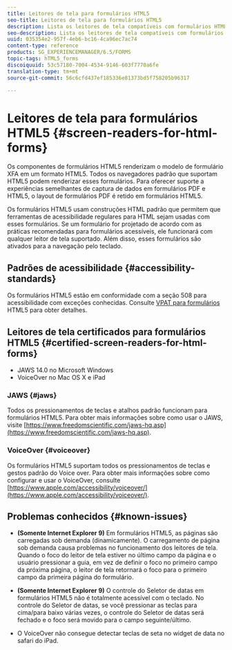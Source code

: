 ```yaml
---
title: Leitores de tela para formulários HTML5
seo-title: Leitores de tela para formulários HTML5
description: Lista os leitores de tela compatíveis com formulários HTML5.
seo-description: Lista os leitores de tela compatíveis com formulários HTML5.
uuid: 035354e2-957f-4eb6-bc16-4ca96ec7ac74
content-type: reference
products: SG_EXPERIENCEMANAGER/6.5/FORMS
topic-tags: hTML5_forms
discoiquuid: 53c57180-7004-4534-9146-603f7770a6fe
translation-type: tm+mt
source-git-commit: 56c6cfd437ef185336e81373bd5f758205b96317

---
```



# Leitores de tela para formulários HTML5 {#screen-readers-for-html-forms}

Os componentes de formulários HTML5 renderizam o modelo de formulário XFA em um formato HTML5. Todos os navegadores padrão que suportam HTML5 podem renderizar esses formulários. Para oferecer suporte a experiências semelhantes de captura de dados em formulários PDF e HTML5, o layout de formulários PDF é retido em formulários HTML5.

Os formulários HTML5 usam construções HTML padrão que permitem que ferramentas de acessibilidade regulares para HTML sejam usadas com esses formulários. Se um formulário for projetado de acordo com as práticas recomendadas para formulários acessíveis, ele funcionará com qualquer leitor de tela suportado. Além disso, esses formulários são ativados para a navegação pelo teclado.

## Padrões de acessibilidade {#accessibility-standards}

Os formulários HTML5 estão em conformidade com a seção 508 para acessibilidade com exceções conhecidas. Consulte [VPAT para formulários](https://www.adobe.com/mena_en/accessibility/compliance/livecycle-mobile-forms-es4-section-508-vpat.html) HTML5 para obter detalhes.

## Leitores de tela certificados para formulários HTML5 {#certified-screen-readers-for-html-forms}

* JAWS 14.0 no Microsoft Windows
* VoiceOver no Mac OS X e iPad

### JAWS {#jaws}

Todos os pressionamentos de teclas e atalhos padrão funcionam para formulários HTML5. Para obter mais informações sobre como usar o JAWS, visite [https://www.freedomscientific.com/jaws-hq.asp](https://www.freedomscientific.com/jaws-hq.asp).

### VoiceOver {#voiceover}

Os formulários HTML5 suportam todos os pressionamentos de teclas e gestos padrão do Voice over. Para obter mais informações sobre como configurar e usar o VoiceOver, consulte [https://www.apple.com/accessibility/voiceover/](https://www.apple.com/accessibility/voiceover/).

## Problemas conhecidos {#known-issues}

* **(Somente Internet Explorer 9)** Em formulários HTML5, as páginas são carregadas sob demanda (dinamicamente). O carregamento de página sob demanda causa problemas no funcionamento dos leitores de tela. Quando o foco do leitor de tela estiver no último campo da página e o usuário pressionar a guia, em vez de definir o foco no primeiro campo da próxima página, o leitor de tela retornará o foco para o primeiro campo da primeira página do formulário.
* **(Somente Internet Explorer 9)** O controle do Seletor de datas em formulários HTML5 não é totalmente acessível com o teclado. No controle do Seletor de datas, se você pressionar as teclas para cima/para baixo várias vezes, o controle do Seletor de datas será fechado e o foco será movido para o campo seguinte/último.

* O VoiceOver não consegue detectar teclas de seta no widget de data no safari do iPad.
